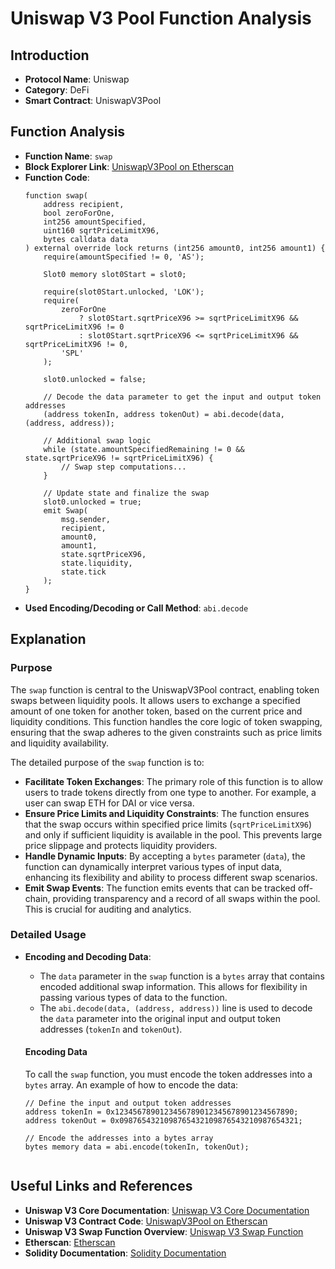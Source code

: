 # Uniswap V3 Pool Function Analysis

## Introduction
- **Protocol Name**: Uniswap
- **Category**: DeFi
- **Smart Contract**: UniswapV3Pool

## Function Analysis
- **Function Name**: `swap`
- **Block Explorer Link**: [UniswapV3Pool on Etherscan](https://etherscan.io/address/0x8ad599c3a0ff1de082011efddc58f1908eb6e6d8#code)
- **Function Code**:
    ```solidity
    function swap(
        address recipient,
        bool zeroForOne,
        int256 amountSpecified,
        uint160 sqrtPriceLimitX96,
        bytes calldata data
    ) external override lock returns (int256 amount0, int256 amount1) {
        require(amountSpecified != 0, 'AS');

        Slot0 memory slot0Start = slot0;

        require(slot0Start.unlocked, 'LOK');
        require(
            zeroForOne
                ? slot0Start.sqrtPriceX96 >= sqrtPriceLimitX96 && sqrtPriceLimitX96 != 0
                : slot0Start.sqrtPriceX96 <= sqrtPriceLimitX96 && sqrtPriceLimitX96 != 0,
            'SPL'
        );

        slot0.unlocked = false;

        // Decode the data parameter to get the input and output token addresses
        (address tokenIn, address tokenOut) = abi.decode(data, (address, address));

        // Additional swap logic
        while (state.amountSpecifiedRemaining != 0 && state.sqrtPriceX96 != sqrtPriceLimitX96) {
            // Swap step computations...
        }

        // Update state and finalize the swap
        slot0.unlocked = true;
        emit Swap(
            msg.sender,
            recipient,
            amount0,
            amount1,
            state.sqrtPriceX96,
            state.liquidity,
            state.tick
        );
    }
    ```
- **Used Encoding/Decoding or Call Method**: `abi.decode`

## Explanation
### Purpose
The `swap` function is central to the UniswapV3Pool contract, enabling token swaps between liquidity pools. It allows users to exchange a specified amount of one token for another token, based on the current price and liquidity conditions. This function handles the core logic of token swapping, ensuring that the swap adheres to the given constraints such as price limits and liquidity availability.

The detailed purpose of the `swap` function is to:
- **Facilitate Token Exchanges**: The primary role of this function is to allow users to trade tokens directly from one type to another. For example, a user can swap ETH for DAI or vice versa.
- **Ensure Price Limits and Liquidity Constraints**: The function ensures that the swap occurs within specified price limits (`sqrtPriceLimitX96`) and only if sufficient liquidity is available in the pool. This prevents large price slippage and protects liquidity providers.
- **Handle Dynamic Inputs**: By accepting a `bytes` parameter (`data`), the function can dynamically interpret various types of input data, enhancing its flexibility and ability to process different swap scenarios.
- **Emit Swap Events**: The function emits events that can be tracked off-chain, providing transparency and a record of all swaps within the pool. This is crucial for auditing and analytics.

### Detailed Usage
- **Encoding and Decoding Data**:
  - The `data` parameter in the `swap` function is a `bytes` array that contains encoded additional swap information. This allows for flexibility in passing various types of data to the function.
  - The `abi.decode(data, (address, address))` line is used to decode the `data` parameter into the original input and output token addresses (`tokenIn` and `tokenOut`).

  #### Encoding Data
  To call the `swap` function, you must encode the token addresses into a `bytes` array.
  An example of how to encode the data:
  ```solidity
  // Define the input and output token addresses
  address tokenIn = 0x1234567890123456789012345678901234567890;
  address tokenOut = 0x0987654321098765432109876543210987654321;

  // Encode the addresses into a bytes array
  bytes memory data = abi.encode(tokenIn, tokenOut);


## Useful Links and References

- **Uniswap V3 Core Documentation**: [Uniswap V3 Core Documentation](https://uniswap.org/docs/v3/)
- **Uniswap V3 Contract Code**: [UniswapV3Pool on Etherscan](https://etherscan.io/address/0x8ad599c3a0ff1de082011efddc58f1908eb6e6d8#code)
- **Uniswap V3 Swap Function Overview**: [Uniswap V3 Swap Function](https://docs.uniswap.org/protocol/reference/core/libraries/SwapMath)
- **Etherscan**: [Etherscan](https://etherscan.io/)
- **Solidity Documentation**: [Solidity Documentation](https://docs.soliditylang.org/)
